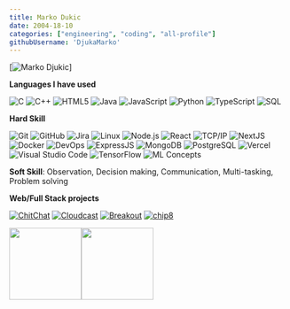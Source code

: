 ```yaml
---
title: Marko Dukic
date: 2004-18-10
categories: ["engineering", "coding", "all-profile"]
githubUsername: 'DjukaMarko'
---
```


[![Marko Djukic](https://img.shields.io/badge/-Marko%20Djukic-000000?style=for-the-badge&logo=react&logoColor=white)]

**Languages I have used**

![C](https://img.shields.io/badge/-C-000000?style=flat&logo=C)
![C++](https://img.shields.io/badge/-C++-000000?style=flat&logo=C%2B%2B&logoColor=00599C)
![HTML5](https://img.shields.io/badge/-HTML5-000000?style=flat&logo=HTML5)
![Java](https://img.shields.io/badge/-Java-000000?style=flat&logo=Java&logoColor=007396)
![JavaScript](https://img.shields.io/badge/-JavaScript-000000?style=flat&logo=javascript)
![Python](https://img.shields.io/badge/-Python-000000?style=flat&logo=python)
![TypeScript](https://img.shields.io/badge/-TypeScript-000000?style=flat&logo=typescript&logoColor=007ACC)
![SQL](https://img.shields.io/badge/-SQL-000000?style=flat&logo=MySQL)

**Hard Skill**

![Git](https://img.shields.io/badge/-Git-000000?style=flat&logo=git&logoColor=F05032)
![GitHub](https://img.shields.io/badge/-GitHub-000000?style=flat&logo=github&logoColor=FFFFFF)
![Jira](https://img.shields.io/badge/-Jira-000000?style=flat&logo=jira-software&logoColor=white&logoColor=0052CC)
![Linux](https://img.shields.io/badge/-Linux-000000?style=flat&logo=linux&logoColor=FCC624)
![Node.js](https://img.shields.io/badge/-Node.js-000000?style=flat&logo=node.js&logoColor=339933)
![React](https://img.shields.io/badge/-React-000000?style=flat&logo=React&logoColor=61DAFB)
![TCP/IP](https://img.shields.io/badge/-TCP/IP-000000?style=flat&logo=cisco&logoColor=white)
![NextJS](https://img.shields.io/badge/next.js-000000?style=for-the-badge&logo=nextdotjs&logoColor=white)
![Docker](https://img.shields.io/badge/-Docker-000000?style=for-the-badge)
![DevOps](https://img.shields.io/badge/-DevOps-000000?style=for-the-badge)
![ExpressJS](https://img.shields.io/badge/-ExpressJS-000000?style=for-the-badge)
![MongoDB](https://img.shields.io/badge/-MongoDB-000000?style=for-the-badge)
![PostgreSQL](https://img.shields.io/badge/-PostgreSQL-000000?style=for-the-badge)
![Vercel](https://img.shields.io/badge/-Vercel-000000?style=for-the-badge)
![Visual Studio Code](https://img.shields.io/badge/-VSCode-000000?style=for-the-badge)
![TensorFlow](https://img.shields.io/badge/-TensorFlow-000000?style=for-the-badge)
![ML Concepts](https://img.shields.io/badge/-ML-000000?style=for-the-badge)

**Soft Skill**:
Observation,
Decision making,
Communication,
Multi-tasking,
Problem solving

**Web/Full Stack projects**

[![ChitChat](https://img.shields.io/badge/%F0%9F%92%AC-ChitChat-000000?style=flat)](https://github.com/DjukaMarko/ChitChat)
[![Cloudcast](https://img.shields.io/badge/%F0%9F%8C%A1%EF%B8%8F-Cloudcast-000000?style=flat)](https://github.com/DjukaMarko/Weather-Station)
[![Breakout](https://img.shields.io/badge/%F0%9F%91%BE-Breakout-000000)](https://github.com/DjukaMarko/Breakout)
[![chip8](https://img.shields.io/badge/%F0%9F%96%A5%EF%B8%8F-Chip8-000000)](https://github.com/DjukaMarko/chip8)


<img align="" height='130px' src="https://github-readme-stats.vercel.app/api?username=DjukaMarko&hide_title=true&show_icons=true&include_all_commits=true&line_height=21&bg_color=0,EC6C6C,FFD479,FFFC79,73FA79" /><img align="" height='130px' src="https://github-readme-stats.vercel.app/api/top-langs/?username=DjukaMarko&hide_title=true&layout=compact&bg_color=0,73FA79,73FDFF,7A81FF" />
